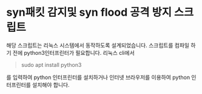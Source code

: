 
# syn패킷 감지및 syn flood 공격 방지 스크립트
해당 스크립트는 리눅스 시스템에서 동작하도록 설계되었습니다.
스크립트를 컴파일 하기 전에 python3인터프린터가 필요합니다.
리눅스 cli에서

> sudo apt install python3

를 입력하여 python 인터프린터를 설치하거나
인터넷 브라우저를 이용하여 python 인터프린터를 설치해야 합니다.


